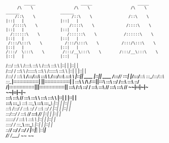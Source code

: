   
            _____                    _____                    _____                                                          
         /\    \                  /\    \                  /\    \                 ______                  ______          
        /::\    \                /::\    \                /::\    \               |::|   |                |::|   |         
       /::::\    \              /::::\    \              /::::\    \              |::|   |                |::|   |         
      /::::::\    \            /::::::\    \            /::::::\    \             |::|   |                |::|   |         
     /:::/\:::\    \          /:::/\:::\    \          /:::/\:::\    \            |::|   |                |::|   |         
    /:::/  \:::\    \        /:::/__\:::\    \        /:::/__\:::\    \           |::|   |                |::|   |         
   /:::/    \:::\    \      /::::\   \:::\    \      /::::\   \:::\    \          |::|   |                |::|   |         
  /:::/    / \:::\    \    /::::::\   \:::\    \    /::::::\   \:::\    \         |::|   |                |::|   |         
 /:::/    /   \:::\ ___\  /:::/\:::\   \:::\    \  /:::/\:::\   \:::\    \  ______|::|___|___ ____  ______|::|___|___ ____ 
/:::/____/  ___\:::|    |/:::/__\:::\   \:::\____\/:::/__\:::\   \:::\____\|:::::::::::::::::|    ||:::::::::::::::::|    |
\:::\    \ /\  /:::|____|\:::\   \:::\   \::/    /\:::\   \:::\   \::/    /|:::::::::::::::::|____||:::::::::::::::::|____|
 \:::\    /::\ \::/    /  \:::\   \:::\   \/____/  \:::\   \:::\   \/____/  ~~~~~~|::|~~~|~~~       ~~~~~~|::|~~~|~~~      
  \:::\   \:::\ \/____/    \:::\   \:::\    \       \:::\   \:::\    \            |::|   |                |::|   |         
   \:::\   \:::\____\       \:::\   \:::\____\       \:::\   \:::\____\           |::|   |                |::|   |         
    \:::\  /:::/    /        \:::\   \::/    /        \:::\   \::/    /           |::|   |                |::|   |         
     \:::\/:::/    /          \:::\   \/____/          \:::\   \/____/            |::|   |                |::|   |         
      \::::::/    /            \:::\    \               \:::\    \                |::|   |                |::|   |         
       \::::/    /              \:::\____\               \:::\____\               |::|   |                |::|   |         
        \::/____/                \::/    /                \::/    /               |::|___|                |::|___|         
                                  \/____/                  \/____/                 ~~                      ~~         
